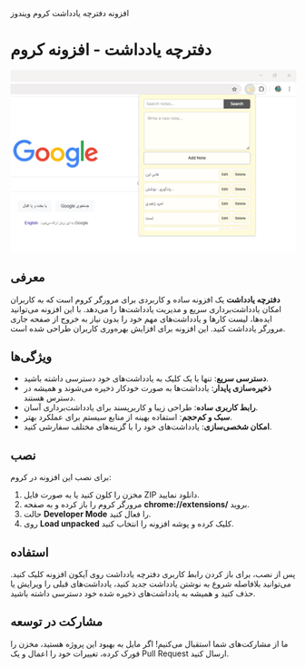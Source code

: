 افزونه دفترچه یادداشت کروم ویندوز
# دفترچه یادداشت - افزونه کروم

![Screenshot](https://github.com/omid-zahedi/note-book-chrome/blob/main/screenshot.png?raw=true)

## معرفی

**دفترچه یادداشت** یک افزونه ساده و کاربردی برای مرورگر کروم است که به کاربران امکان یادداشت‌برداری سریع و مدیریت یادداشت‌ها را می‌دهد. با این افزونه می‌توانید ایده‌ها، لیست کارها و یادداشت‌های مهم خود را بدون نیاز به خروج از صفحه جاری مرورگر یادداشت کنید. این افزونه برای افزایش بهره‌وری کاربران طراحی شده است.

## ویژگی‌ها

- **دسترسی سریع**: تنها با یک کلیک به یادداشت‌های خود دسترسی داشته باشید.
- **ذخیره‌سازی پایدار**: یادداشت‌ها به صورت خودکار ذخیره می‌شوند و همیشه در دسترس هستند.
- **رابط کاربری ساده**: طراحی زیبا و کاربرپسند برای یادداشت‌برداری آسان.
- **سبک و کم‌حجم**: استفاده بهینه از منابع سیستم برای عملکرد بهتر.
- **امکان شخصی‌سازی**: یادداشت‌های خود را با گزینه‌های مختلف سفارشی کنید.

## نصب

برای نصب این افزونه در کروم:

1. مخزن را کلون کنید یا به صورت فایل ZIP دانلود نمایید.
2. مرورگر کروم را باز کرده و به صفحه **chrome://extensions/** بروید.
3. حالت **Developer Mode** را فعال کنید.
4. روی **Load unpacked** کلیک کرده و پوشه افزونه را انتخاب کنید.

## استفاده

پس از نصب، برای باز کردن رابط کاربری دفترچه یادداشت روی آیکون افزونه کلیک کنید. می‌توانید بلافاصله شروع به نوشتن یادداشت جدید کنید، یادداشت‌های قبلی را ویرایش یا حذف کنید و همیشه به یادداشت‌های ذخیره شده خود دسترسی داشته باشید.

## مشارکت در توسعه

ما از مشارکت‌های شما استقبال می‌کنیم! اگر مایل به بهبود این پروژه هستید، مخزن را فورک کرده، تغییرات خود را اعمال و یک Pull Request ارسال کنید.

